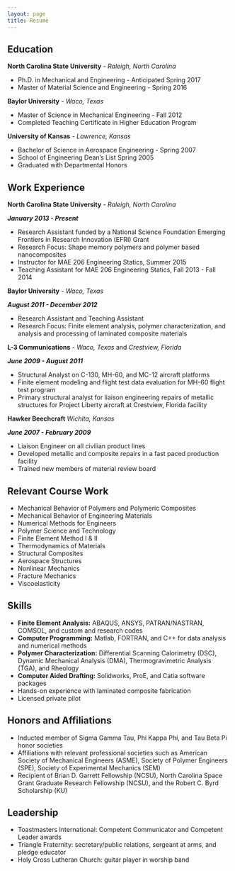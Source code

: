 ```yaml
---
layout: page
title: Resume
---
```

## Education
__North Carolina State University__ - *Raleigh, North Carolina*

* Ph.D. in Mechanical and Engineering - Anticipated Spring 2017
* Master of Material Science and Engineering - Spring 2016


__Baylor University__ - *Waco, Texas*

* Master of Science in Mechanical Engineering - Fall 2012
* Completed Teaching Certificate in Higher Education Program


__University of Kansas__ - *Lawrence, Kansas*

* Bachelor of Science in Aerospace Engineering - Spring 2007
* School of Engineering Dean’s List Spring 2005
* Graduated with Departmental Honors


## Work Experience
__North Carolina State University__ - *Raleigh, North Carolina*

__*January 2013 - Present*__

* Research Assistant funded by a National Science Foundation Emerging Frontiers in Research Innovation (EFRI) Grant
* Research Focus: Shape memory polymers and polymer based nanocomposites
* Instructor for MAE 206 Engineering Statics, Summer 2015
* Teaching Assistant for MAE 206 Engineering Statics, Fall 2013 - Fall 2014

__Baylor University__ - *Waco, Texas*

__*August 2011 - December 2012*__

* Research Assistant and Teaching Assistant
* Research Focus: Finite element analysis, polymer characterization, and analysis and processing of laminated composite materials

__L-3 Communications__ - *Waco, Texas* and *Crestview, Florida*

__*June 2009 - August 2011*__

* Structural Analyst on C-130, MH-60, and MC-12 aircraft platforms
* Finite element modeling and flight test data evaluation for MH-60 flight test program
* Primary structural analyst for liaison engineering repairs of metallic structures for  Project Liberty aircraft at Crestview, Florida facility

__Hawker Beechcraft__ *Wichita, Kansas*

__*June 2007 - February 2009*__

* Liaison Engineer on all civilian product lines
* Developed metallic and composite repairs in a fast paced production facility
* Trained new members of material review board

## Relevant Course Work

* Mechanical Behavior of Polymers and Polymeric Composites
* Mechanical Behavior of Engineering Materials
* Numerical Methods for Engineers
* Polymer Science and Technology
* Finite Element Method I & II
* Thermodynamics of Materials
* Structural Composites
* Aerospace Structures
* Nonlinear Mechanics
* Fracture Mechanics
* Viscoelasticity

## Skills

* __Finite Element Analysis:__ ABAQUS, ANSYS, PATRAN/NASTRAN, COMSOL, and custom and research codes
* __Computer Programming:__ Matlab, FORTRAN, and C++ for data analysis and numerical methods
* __Polymer Characterization:__ Differential Scanning Calorimetry (DSC), Dynamic Mechanical Analysis	(DMA), Thermogravimetric Analysis (TGA), and Rheology
* __Computer Aided Drafting:__ Solidworks, ProE, and Catia software packages
* Hands-on experience with laminated composite fabrication
* Licensed private pilot

## Honors and Affiliations

* Inducted member of Sigma Gamma Tau, Phi Kappa Phi, and Tau Beta Pi honor societies
* Affiliations with relevant professional societies such as American Society of Mechanical Engineers (ASME), Society of Polymer	Engineers (SPE), Society of Experimental Mechanics (SEM)
* Recipient of Brian D. Garrett Fellowship (NCSU), North Carolina Space Grant Graduate Research Fellowship (NCSU), and the Robert C. Byrd Scholarship (KU)

## Leadership

* Toastmasters International: Competent Communicator and Competent Leader awards
* Triangle Fraternity: secretary/public relations, sergeant at arms, and pledge educator
* Holy Cross Lutheran Church: guitar player in worship band
